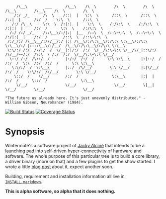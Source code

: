 ```
     /\__\        ___      /\__\    /\  \        /\  \        /\  \        /\__\        /\__\    /\  \        /\  \    
    /:/ _/_      /\  \    /::|  |   \:\  \      /::\  \      /::\  \      /::|  |      /:/  /    \:\  \      /::\  \   
   /:/ /\__\     \:\  \  /:|:|  |    \:\  \    /:/\:\  \    /:/\:\  \    /:|:|  |     /:/  /      \:\  \    /:/\:\  \  
  /:/ /:/ _/_    /::\__\/:/|:|  |__  /::\  \  /::\~\:\  \  /::\~\:\  \  /:/|:|__|__  /:/  /  ___  /::\  \  /::\~\:\  \ 
 /:/_/:/ /\__\__/:/\/__/:/ |:| /\__\/:/\:\__\/:/\:\ \:\__\/:/\:\ \:\__\/:/ |::::\__\/:/__/  /\__\/:/\:\__\/:/\:\ \:\__\
 \:\/:/ /:/  /\/:/  /  \/__|:|/:/  /:/  \/__/\:\~\:\ \/__/\/_|::\/:/  /\/__/~~/:/  /\:\  \ /:/  /:/  \/__/\:\~\:\ \/__/
  \::/_/:/  /\::/__/       |:/:/  /:/  /      \:\ \:\__\     |:|::/  /       /:/  /  \:\  /:/  /:/  /      \:\ \:\__\  
   \:\/:/  /  \:\__\       |::/  /\/__/        \:\ \/__/     |:|\/__/       /:/  /    \:\/:/  /\/__/        \:\ \/__/  
    \::/  /    \/__/       /:/  /               \:\__\       |:|  |        /:/  /      \::/  /               \:\__\    
     \/__/                 \/__/                 \/__/        \|__|        \/__/        \/__/                 \/__/    

"The future us already here. It's just unevenly distributed." - William Gibson, Neuromancer (1984).
```

[![Build Status](https://travis-ci.org/jalcine/wintermutecore.svg?branch=develop)][build_stat]
[![Coverage Status](https://img.shields.io/coveralls/jalcine/wintermutecore.svg)][cover_stat]

# Synopsis 
Wintermute's a software project of [Jacky Alciné][jacky] that intends to be a
launching pad into self-driven hyper-connectivity of hardware and software. The
whole purpose of this particular tree is to build a core library, a driver
binary (more on that) and a few plugins to get the show started. I wrote a
little [blog post][post1] about it, expect another soon.

Building, requirement and installation information all live in
[`INSTALL.markdown`][install].

**This is alpha software, so alpha that it does nothing.**

[post1]: http://jalcine.me/weblog/the-idea-behind-wintermute/
[build_stat]: https://travis-ci.org/jalcine/wintermutecore
[cover_stat]: https://coveralls.io/r/jalcine/wintermutecore
[jacky]: http://jalcine.me
[install]: ./INSTALL.markdown
